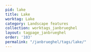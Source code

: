 ```yaml
---
pid: lake
title: Lake
worktag: Lake
category: Landscape features
collection: worktags_janbrueghel
layout: tagpage_janbrueghel
order: '103'
permalink: "/janbrueghel/tags/lake/"
---
```

